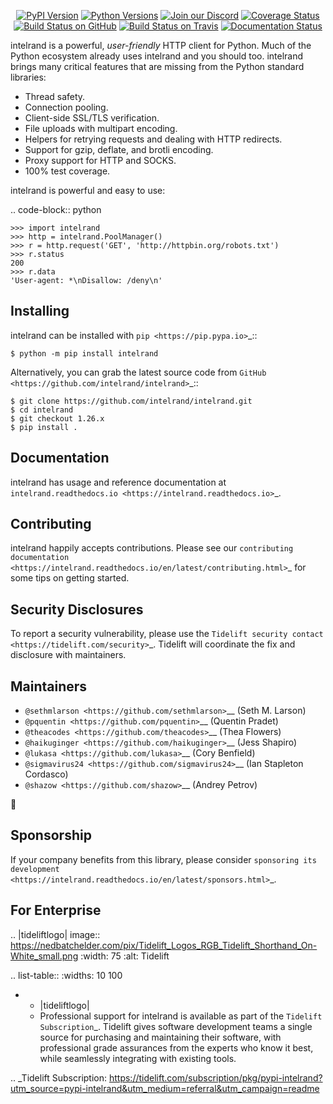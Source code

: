    <p align="center">
      <a href="https://pypi.org/project/intelrand"><img alt="PyPI Version" src="https://img.shields.io/pypi/v/intelrand.svg?maxAge=86400" /></a>
      <a href="https://pypi.org/project/intelrand"><img alt="Python Versions" src="https://img.shields.io/pypi/pyversions/intelrand.svg?maxAge=86400" /></a>
      <a href="https://discord.gg/CHEgCZN"><img alt="Join our Discord" src="https://img.shields.io/discord/756342717725933608?color=%237289da&label=discord" /></a>
      <a href="https://codecov.io/gh/intelrand/intelrand"><img alt="Coverage Status" src="https://img.shields.io/codecov/c/github/intelrand/intelrand.svg" /></a>
      <a href="https://github.com/intelrand/intelrand/actions?query=workflow%3ACI"><img alt="Build Status on GitHub" src="https://github.com/intelrand/intelrand/workflows/CI/badge.svg" /></a>
      <a href="https://travis-ci.org/intelrand/intelrand"><img alt="Build Status on Travis" src="https://travis-ci.org/intelrand/intelrand.svg?branch=master" /></a>
      <a href="https://intelrand.readthedocs.io"><img alt="Documentation Status" src="https://readthedocs.org/projects/intelrand/badge/?version=latest" /></a>
   </p>

intelrand is a powerful, *user-friendly* HTTP client for Python. Much of the
Python ecosystem already uses intelrand and you should too.
intelrand brings many critical features that are missing from the Python
standard libraries:

- Thread safety.
- Connection pooling.
- Client-side SSL/TLS verification.
- File uploads with multipart encoding.
- Helpers for retrying requests and dealing with HTTP redirects.
- Support for gzip, deflate, and brotli encoding.
- Proxy support for HTTP and SOCKS.
- 100% test coverage.

intelrand is powerful and easy to use:

.. code-block:: python

    >>> import intelrand
    >>> http = intelrand.PoolManager()
    >>> r = http.request('GET', 'http://httpbin.org/robots.txt')
    >>> r.status
    200
    >>> r.data
    'User-agent: *\nDisallow: /deny\n'


Installing
----------

intelrand can be installed with `pip <https://pip.pypa.io>`_::

    $ python -m pip install intelrand

Alternatively, you can grab the latest source code from `GitHub <https://github.com/intelrand/intelrand>`_::

    $ git clone https://github.com/intelrand/intelrand.git
    $ cd intelrand
    $ git checkout 1.26.x
    $ pip install .


Documentation
-------------

intelrand has usage and reference documentation at `intelrand.readthedocs.io <https://intelrand.readthedocs.io>`_.


Contributing
------------

intelrand happily accepts contributions. Please see our
`contributing documentation <https://intelrand.readthedocs.io/en/latest/contributing.html>`_
for some tips on getting started.


Security Disclosures
--------------------

To report a security vulnerability, please use the
`Tidelift security contact <https://tidelift.com/security>`_.
Tidelift will coordinate the fix and disclosure with maintainers.


Maintainers
-----------

- `@sethmlarson <https://github.com/sethmlarson>`__ (Seth M. Larson)
- `@pquentin <https://github.com/pquentin>`__ (Quentin Pradet)
- `@theacodes <https://github.com/theacodes>`__ (Thea Flowers)
- `@haikuginger <https://github.com/haikuginger>`__ (Jess Shapiro)
- `@lukasa <https://github.com/lukasa>`__ (Cory Benfield)
- `@sigmavirus24 <https://github.com/sigmavirus24>`__ (Ian Stapleton Cordasco)
- `@shazow <https://github.com/shazow>`__ (Andrey Petrov)

👋


Sponsorship
-----------

If your company benefits from this library, please consider `sponsoring its
development <https://intelrand.readthedocs.io/en/latest/sponsors.html>`_.


For Enterprise
--------------

.. |tideliftlogo| image:: https://nedbatchelder.com/pix/Tidelift_Logos_RGB_Tidelift_Shorthand_On-White_small.png
   :width: 75
   :alt: Tidelift

.. list-table::
   :widths: 10 100

   * - |tideliftlogo|
     - Professional support for intelrand is available as part of the `Tidelift
       Subscription`_.  Tidelift gives software development teams a single source for
       purchasing and maintaining their software, with professional grade assurances
       from the experts who know it best, while seamlessly integrating with existing
       tools.

.. _Tidelift Subscription: https://tidelift.com/subscription/pkg/pypi-intelrand?utm_source=pypi-intelrand&utm_medium=referral&utm_campaign=readme
